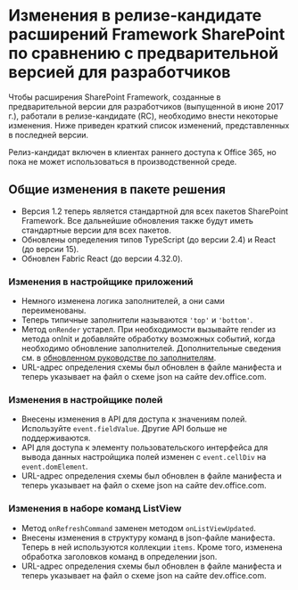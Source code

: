 # <a name="changes-between-dev-preview-and-release-candidate-for-sharepoint-framework-extensions-preview"></a>Изменения в релизе-кандидате расширений Framework SharePoint по сравнению с предварительной версией для разработчиков

Чтобы расширения SharePoint Framework, созданные в предварительной версии для разработчиков (выпущенной в июне 2017 г.), работали в релизе-кандидате (RC), необходимо внести некоторые изменения. Ниже приведен краткий список изменений, представленных в последней версии.

Релиз-кандидат включен в клиентах раннего доступа к Office 365, но пока не может использоваться в производственной среде.

## <a name="general-solution-package-changes"></a>Общие изменения в пакете решения

- Версия 1.2 теперь является стандартной для всех пакетов SharePoint Framework. Все дальнейшие обновления также будут иметь стандартные версии для всех пакетов.
- Обновлены определения типов TypeScript (до версии 2.4) и React (до версии 15).
- Обновлен Fabric React (до версии 4.32.0).

### <a name="application-customizer-changes"></a>Изменения в настройщике приложений

- Немного изменена логика заполнителей, а они сами переименованы.
- Теперь типичные заполнители называются `'top'` и `'bottom'`.
- Метод `onRender` устарел. При необходимости вызывайте render из метода onInit и добавляйте обработку возможных событий, когда необходимо обновление заполнителей. Дополнительные сведения см. в [обновленном руководстве по заполнителям](./get-started/using-page-placeholder-with-extensions.md).
- URL-адрес определения схемы был обновлен в файле манифеста и теперь указывает на файл о схеме json на сайте dev.office.com.

### <a name="field-customizer-changes"></a>Изменения в настройщике полей

- Внесены изменения в API для доступа к значениям полей. Используйте `event.fieldValue`. Другие API больше не поддерживаются.
- API для доступа к элементу пользовательского интерфейса для вывода данных настройщика полей изменен с `event.cellDiv` на `event.domElement`. 
- URL-адрес определения схемы был обновлен в файле манифеста и теперь указывает на файл о схеме json на сайте dev.office.com.

### <a name="listview-command-set-changes"></a>Изменения в наборе команд ListView

- Метод `onRefreshCommand` заменен методом `onListViewUpdated`.
- Внесены изменения в структуру команд в json-файле манифеста. Теперь в ней используются коллекции `items`. Кроме того, изменена обработка заголовков команд в определении json.
- URL-адрес определения схемы был обновлен в файле манифеста и теперь указывает на файл о схеме json на сайте dev.office.com.
